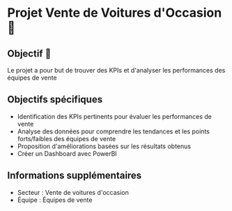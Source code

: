 # Projet Vente de Voitures d'Occasion 🚗

## Objectif 🎯
Le projet a pour but de trouver des KPIs et d'analyser les performances des équipes de vente

## Objectifs spécifiques 
- Identification des KPIs pertinents pour évaluer les performances de vente
- Analyse des données pour comprendre les tendances et les points forts/faibles des équipes de vente
- Proposition d'améliorations basées sur les résultats obtenus
- Créer un Dashboard avec PowerBI

## Informations supplémentaires
- Secteur : Vente de voitures d'occasion
- Équipe : Équipes de vente
